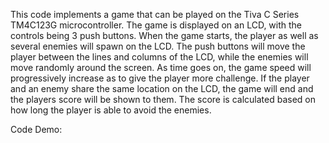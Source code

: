 This code implements a game that can be played on the Tiva C Series TM4C123G microcontroller. The game is displayed on an LCD, with the controls being 3 push buttons. When the game starts, the player as well as several
enemies will spawn on the LCD. The push buttons will move the player between the lines and columns of the LCD, while the enemies will move randomly around the screen. As time goes on, the game speed will progressively 
increase as to give the player more challenge. If the player and an enemy share the same location on the LCD, the game will end and the players score will be shown to them. 
The score is calculated based on how long the player is able to avoid the enemies.

Code Demo:
